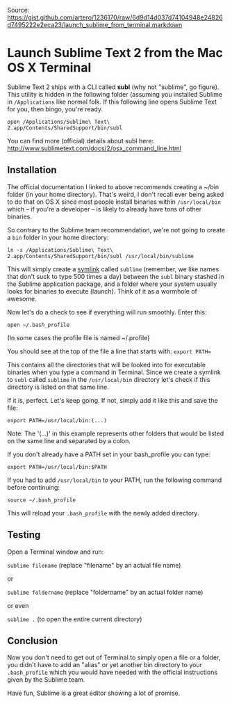 Source: https://gist.github.com/artero/1236170/raw/6d9d14d037d74104948e24826d7495222e2eca23/launch_sublime_from_terminal.markdown

# Launch Sublime Text 2 from the Mac OS X Terminal

Sublime Text 2 ships with a CLI called **subl** (why not "sublime", go figure). This utility is hidden in the following folder (assuming you installed Sublime in `/Applications` like normal folk. If this following line opens Sublime Text for you, then bingo, you're ready.

`open /Applications/Sublime\ Text\ 2.app/Contents/SharedSupport/bin/subl`

You can find more (official) details about subl here: http://www.sublimetext.com/docs/2/osx_command_line.html

## Installation

The official documentation I linked to above recommends creating a ~/bin folder (in your home directory). That's weird, I don't recall ever being asked to do that on OS X since most people install binaries within `/usr/local/bin` which – if you're a developer – is likely to already have tons of other binaries.

So contrary to the Sublime team recommendation, we're not going to create a `bin` folder in your home directory:

`ln -s /Applications/Sublime\ Text\ 2.app/Contents/SharedSupport/bin/subl /usr/local/bin/sublime`

This will simply create a [symlink](http://en.wikipedia.org/wiki/Symbolic_link) called `sublime` (remember, we like names that don't suck to type 500 times a day) between the `subl` binary stashed in the Sublime application package, and a folder where your system usually looks for binaries to execute (launch). Think of it as a wormhole of awesome.

Now let's do a check to see if everything will run smoothly. Enter this:

`open ~/.bash_profile`

(In some cases the profile file is named ~/.profile)

You should see at the top of the file a line that starts with:
`export PATH=`

This contains all the directories that will be looked into for executable binaries when you type a command in Terminal. Since we create a symlink to `subl` called `sublime` in the `/usr/local/bin` directory let's check if this directory is listed on that same line. 

If it is, perfect. Let's keep going. If not, simply add it like this and save the file:

`export PATH=/usr/local/bin:(...)`

Note: The '(...)' in this example represents other folders that would be listed on the same line and separated by a colon.

If you don't already have a PATH set in your bash_profile you can type:

`export PATH=/usr/local/bin:$PATH`

If you had to add `/usr/local/bin` to your PATH, run the following command before continuing:

`source ~/.bash_profile`

This will reload your `.bash_profile` with the newly added directory.

## Testing

Open a Terminal window and run:

`sublime filename` (replace "filename" by an actual file name)

or

`sublime foldername` (replace "foldername" by an actual folder name)

or even

`sublime .` (to open the entire current directory)

## Conclusion

Now you don't need to get out of Terminal to simply open a file or a folder, you didn't have to add an "alias" or yet another bin directory to your `.bash_profile` which you would have needed with the official instructions given by the Sublime team.

Have fun, Sublime is a great editor showing a lot of promise.


